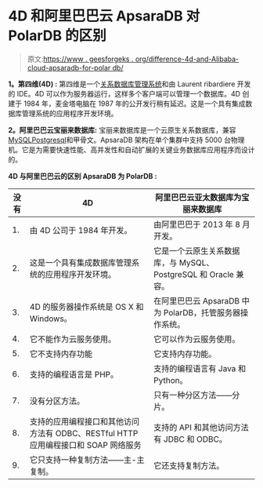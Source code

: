 # 4D 和阿里巴巴云 ApsaraDB 对 PolarDB 的区别

> 原文:[https://www . geesforgeks . org/difference-4d-and-Alibaba-cloud-apsaradb-for-polar db/](https://www.geeksforgeeks.org/difference-between-4d-and-alibaba-cloud-apsaradb-for-polardb/)

**1。第四维(4D) :**
第四维是一个[关系数据库管理系统](https://www.geeksforgeeks.org/difference-between-rdbms-and-dbms/)和由 Laurent ribardiere 开发的 IDE。4D 可以作为服务器运行，这样多个客户端可以管理一个数据库。4D 创建于 1984 年，麦金塔电脑在 1987 年的公开发行稍有延迟。这是一个具有集成数据库管理系统的应用程序开发环境。

**2。阿里巴巴云宝丽来数据库:**
宝丽来数据库是一个云原生关系数据库，兼容[MySQL](https://www.geeksforgeeks.org/sql-tutorial/#mysql)[Postgresql](https://www.geeksforgeeks.org/what-is-postgresql-introduction/)和甲骨文。ApsaraDB 架构在单个集群中支持 5000 台物理机。它是为需要快速性能、高并发性和自动扩展的关键业务数据库应用程序而设计的。

**4D 与阿里巴巴云的区别 ApsaraDB 为 PolarDB :**

<center>

| 没有 | 4D | 阿里巴巴云亚太数据库为宝丽来数据库 |
| --- | --- | --- |
| 1. | 由 4D 公司于 1984 年开发。 | 由阿里巴巴于 2013 年 8 月开发。 |
| 2. | 这是一个具有集成数据库管理系统的应用程序开发环境。 | 它是一个云原生关系数据库，与 MySQL、PostgreSQL 和 Oracle 兼容。 |
| 3. | 4D 的服务器操作系统是 OS X 和 Windows。 | 在阿里巴巴云 ApsaraDB 中为 PolarDB，托管服务器操作系统。 |
| 4. | 它不能作为云服务使用。 | 它可以作为云服务使用。 |
| 5. | 它不支持内存功能 | 它支持内存功能。 |
| 6. | 支持的编程语言是 PHP。 | 支持的编程语言有 Java 和 Python。 |
| 7. | 没有分区方法。 | 只有一种分区方法——分片。 |
| 8. | 支持的应用编程接口和其他访问方法有 ODBC、RESTful HTTP 应用编程接口和 SOAP 网络服务 | 支持的 API 和其他访问方法有 JDBC 和 ODBC。 |
| 9. | 它只支持一种复制方法——主-主复制。 | 它还支持复制方法。 |

</center>